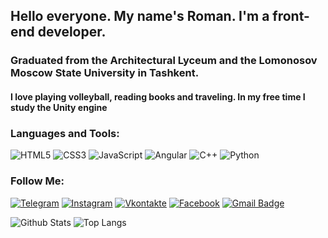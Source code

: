 
## Hello everyone. My name's Roman. I'm a front-end developer.
### Graduated from the Architectural Lyceum and the Lomonosov Moscow State University in Tashkent.
#### I love playing volleyball, reading books and traveling. In my free time I study the Unity engine

### Languages and Tools:
![HTML5](https://img.shields.io/badge/-HTML5-E34F26?style=flat-square&logo=html5&logoColor=white)
![CSS3](https://img.shields.io/badge/-CSS3-1572B6?style=flat-square&logo=css3)
![JavaScript](https://img.shields.io/badge/-JavaScript-black?style=flat-square&logo=javascript)
![Angular](https://img.shields.io/badge/-Angular-black?style=flat-square&logo=angular)
![C++](https://img.shields.io/badge/-C++-00599C?style=flat-square&logo=c)
![Python](https://img.shields.io/badge/-Python-black?style=flat-square&logo=Python)


### Follow Me:
[![Telegram](https://img.shields.io/badge/-Telegram-090909?style=for-the-badge&logo=telegram&logoColor=27A0D9)](https://t.me/Soin_Roman)
[![Instagram](https://img.shields.io/badge/-Instagram-090909?style=for-the-badge&logo=instagram&logoColor=B4068E)](https://www.instagram.com/soin_roman/)
[![Vkontakte](https://img.shields.io/badge/-Vkontakte-090909?style=for-the-badge&logo=Vk&logoColor=4F7DB3)](https://vk.com/soin_roman)
[![Facebook](https://img.shields.io/badge/-Facebook-090909?style=for-the-badge&logo=Facebook&logoColor=1195F5)](https://www.facebook.com/soinroman/)
[![Gmail Badge](https://img.shields.io/badge/-SoinRoman-D14836?style=for-the-badge&logo=gmail&logoColor=white&link=mailto:soinroma26@gmail.com)](mailto:soinroma26@gmail.com)

![Github Stats](https://github-readme-stats.vercel.app/api?username=SoinRoma&anuraghazra&show_icons=true&theme=dark&hide=contribs)
![Top Langs](https://github-readme-stats.vercel.app/api/top-langs/?username=SoinRoma&layout=compact&theme=dark)



